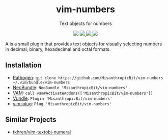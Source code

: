 <div align="center">
  <h1>vim-numbers</h1>
  <p>Text objects for numbers</p>
  <p>
    <img src="https://img.shields.io/badge/version-0.1.0-success" />
    <a href="https://travis-ci.org/MisanthropicBit/vim-numbers">
        <img src="https://travis-ci.org/MisanthropicBit/vim-numbers.svg?branch=master" />
    </a>
    <a href="/LICENSE">
        <img src="https://img.shields.io/github/license/MisanthropicBit/vim-numbers.svg" />
    </a>
    <img src="https://img.shields.io/badge/compatible-neovim-blueviolet" />
  </p>
</div>

A is a small plugin that provides text objects for visually selecting numbers in
decimal, binary, hexadecimal and octal formats.

## Installation

* [Pathogen](https://github.com/tpope/vim-pathogen):
  `git clone https://github.com/MisanthropicBit/vim-numbers ~/.vim/bundle/vim-numbers`
* [NeoBundle](https://github.com/Shougo/neobundle.vim):
  `NeoBundle 'MisanthropicBit/vim-numbers'`
* [VAM](https://github.com/MarcWeber/vim-addon-manager):
  `call vam#ActivateAddons(['MisanthropicBit/vim-numbers'])`
* [Vundle](https://github.com/VundleVim/Vundle.vim):
  `Plugin 'MisanthropicBit/vim-numbers'`
* [vim-plug](https://github.com/junegunn/vim-plug):
  `Plug 'MisanthropicBit/vim-numbers'`

## Similar Projects

* [tkhren/vim-textobj-numeral](https://github.com/tkhren/vim-textobj-numeral)
